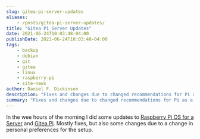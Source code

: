 ```yaml
---
slug: gitea-pi-server-updates
aliases:
    - /posts/gitea-pi-server-updates/
title: "Gitea Pi Server Updates"
date: 2021-06-24T10:03:48-04:00
publishDate: 2021-06-24T10:03:48-04:00
tags:
    - backup
    - debian
    - git
    - gitea
    - linux
    - raspberry-pi
    - site-news
author: Daniel F. Dickinson
description: "Fixes and changes due to changed recommendations for Pi as a Server and Gitea Pi"
summary: "Fixes and changes due to changed recommendations for Pi as a Server and Gitea Pi"
---
```


In the wee hours of the morning I did some updates to [Raspberry Pi OS for a Server](/deploy-admin/2020-09-08-raspberry-pi-os-for-a-server.md) and [Gitea Pi](/deploy-admin/2021-05-13-gitea-pi.md). Mostly fixes, but also some changes due to a change in personal preferences for the setup.
